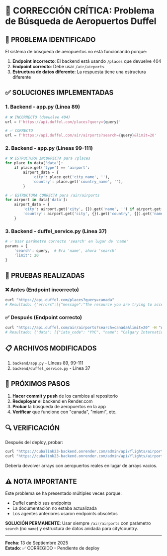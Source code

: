 # 🔧 CORRECCIÓN CRÍTICA: Problema de Búsqueda de Aeropuertos Duffel

## 🚨 PROBLEMA IDENTIFICADO

El sistema de búsqueda de aeropuertos no está funcionando porque:

1. **Endpoint incorrecto**: El backend está usando `/places` que devuelve 404
2. **Endpoint correcto**: Debe usar `/air/airports` 
3. **Estructura de datos diferente**: La respuesta tiene una estructura diferente

## ✅ SOLUCIONES IMPLEMENTADAS

### 1. Backend - app.py (Línea 89)
```python
# ❌ INCORRECTO (devuelve 404)
url = f'https://api.duffel.com/places?query={query}'

# ✅ CORRECTO
url = f'https://api.duffel.com/air/airports?search={query}&limit=20'
```

### 2. Backend - app.py (Líneas 99-111)
```python
# ❌ ESTRUCTURA INCORRECTA para /places
for place in data['data']:
    if place.get('type') == 'airport':
        airport_data = {
            'city': place.get('city_name', ''),
            'country': place.get('country_name', ''),
        }

# ✅ ESTRUCTURA CORRECTA para /air/airports
for airport in data['data']:
    airport_data = {
        'city': airport.get('city', {}).get('name', '') if airport.get('city') else '',
        'country': airport.get('city', {}).get('country', {}).get('name', '') if airport.get('city') and airport.get('city', {}).get('country') else '',
    }
```

### 3. Backend - duffel_service.py (Línea 37)
```python
# ✅ Usar parámetro correcto 'search' en lugar de 'name'
params = {
    'search': query,  # Era 'name', ahora 'search'
    'limit': 20
}
```

## 🧪 PRUEBAS REALIZADAS

### ❌ Antes (Endpoint incorrecto)
```bash
curl "https://api.duffel.com/places?query=canada"
# Resultado: {"errors":[{"message":"The resource you are trying to access does not exist."}]}
```

### ✅ Después (Endpoint correcto)
```bash
curl "https://api.duffel.com/air/airports?search=canada&limit=20" -H "Authorization: Bearer TOKEN"
# Resultado: {"data": [{"iata_code": "YYC", "name": "Calgary International Airport", ...}]}
```

## 📋 ARCHIVOS MODIFICADOS

1. `backend/app.py` - Líneas 89, 99-111
2. `backend/duffel_service.py` - Línea 37

## 🚀 PRÓXIMOS PASOS

1. **Hacer commit y push** de los cambios al repositorio
2. **Redeployar** el backend en Render.com
3. **Probar** la búsqueda de aeropuertos en la app
4. **Verificar** que funcione con "canada", "miami", etc.

## 🔍 VERIFICACIÓN

Después del deploy, probar:
```bash
curl "https://cubalink23-backend.onrender.com/admin/api/flights/airports?query=canada"
curl "https://cubalink23-backend.onrender.com/admin/api/flights/airports?query=miami"
```

Debería devolver arrays con aeropuertos reales en lugar de arrays vacíos.

## ⚠️ NOTA IMPORTANTE

Este problema se ha presentado múltiples veces porque:
- Duffel cambió sus endpoints
- La documentación no estaba actualizada
- Los agentes anteriores usaron endpoints obsoletos

**SOLUCIÓN PERMANENTE**: Usar siempre `/air/airports` con parámetro `search` (no `name`) y estructura de datos anidada para city/country.

---
**Fecha**: 13 de Septiembre 2025  
**Estado**: ✅ CORREGIDO - Pendiente de deploy
